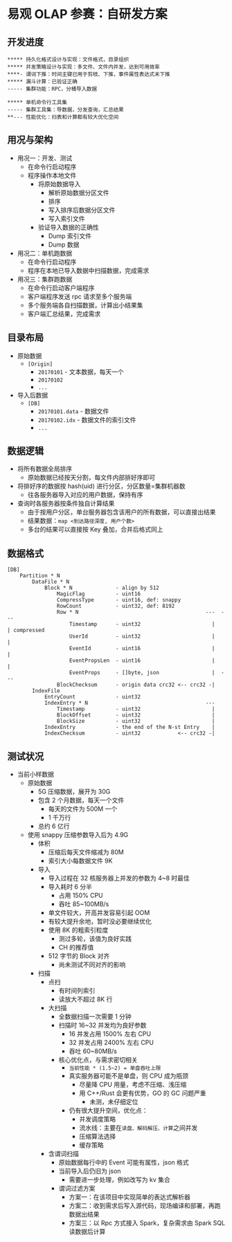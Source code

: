 # 易观 OLAP 参赛：自研发方案

## 开发进度
```
***** 持久化格式设计与实现：文件格式，目录组织
***** 并发策略设计与实现：多文件、文件内并发，达到可用效率
****- 谓词下推：时间主键已用于剪枝、下推，事件属性表达式未下推
***** 漏斗计算：已验证正确
----- 集群功能：RPC，分桶导入数据

***** 单机命令行工具集
----- 集群工具集：导数据，分发查询，汇总结果
**--- 性能优化：扫表和计算都有较大优化空间
```

## 用况与架构
* 用况一：开发、测试
    - 在命令行启动程序
    - 程序操作本地文件
        - 将原始数据导入
            - 解析原始数据分区文件
            - 排序
            - 写入排序后数据分区文件
            - 写入索引文件
        - 验证导入数据的正确性
            - Dump 索引文件
            - Dump 数据
* 用况二：单机跑数据
    - 在命令行启动程序
    - 程序在本地已导入数据中扫描数据，完成需求
* 用况三：集群跑数据
    - 在命令行启动客户端程序
    - 客户端程序发送 rpc 请求至多个服务端
    - 多个服务端各自扫描数据，计算出小结果集
    - 客户端汇总结果，完成需求

## 目录布局
* 原始数据
    - `[Origin]`
        - `20170101`            - 文本数据，每天一个
        - `20170102`
        - `...`
* 导入后数据
    - `[DB]`
        - `20170101.data`       - 数据文件
        - `20170102.idx`        - 数据文件的索引文件
        - `...`

## 数据逻辑
* 将所有数据全局排序
    - 原始数据已经按天分割，每文件内部排好序即可
* 将排好序的数据按 hash(uid) 进行分区，分区数量=集群机器数
    - 往各服务器导入对应的用户数据，保持有序
* 查询时各服务器按条件独自计算结果
    - 由于按用户分区，单台服务器包含该用户的所有数据，可以直接出结果
    - 结果数据：`map <到达路径深度, 用户个数>`
    - 多台的结果可以直接按 Key 叠加，合并后格式同上

## 数据格式
```
[DB]
    Partition * N
        DataFile * N
            Block * N              - align by 512
                MagicFlag          - uint16
                CompressType       - uint16, def: snappy
                RowCount           - uint32, def: 8192
                Row * N                                         ---  ---
                    Timestamp      - uint32                       |    | compressed
                    UserId         - uint32                       |    |
                    EventId        - uint16                       |    |
                    EventPropsLen  - uint16                       |    |
                    EventProps     - []byte, json                 |  ---
                BlockChecksum      - origin data crc32 <-- crc32 -|
        IndexFile
            EntryCount             - uint32
            IndexEntry * N                                      ---
                Timestamp          - uint32                       |
                BlockOffset        - uint32                       |
                BlockSize          - uint32                       |
            IndexEntry             - the end of the N-st Entry    |
            IndexChecksum          - uint32            <-- crc32 -|
```

## 测试状况
* 当前小样数据
    - 原始数据
        - 5G 压缩数据，展开为 30G
        - 包含 2 个月数据，每天一个文件
            - 每天的文件为 500M 一个
            - 1 千万行
        - 总约 6 亿行
    - 使用 snappy 压缩参数导入后为 4.9G
        - 体积
            - 压缩后每天文件缩减为 80M
            - 索引大小每数据文件 9K
        - 导入
            - 导入过程在 32 核服务器上并发的参数为 4~8 时最佳
            - 导入耗时 6 分半
                - 占用 150% CPU
                - 吞吐 85~100MB/s
            - 单文件较大，开高并发容易引起 OOM
            - 有较大提升余地，暂时没必要继续优化
            - 使用 8K 的粗索引粒度
                - 测过多轮，该值为良好实践
                - CH 的推荐值
            - 512 字节的 Block 对齐
                - 尚未测试不同对齐的影响
        - 扫描
            - 点扫
                - 有时间列索引
                - 读放大不超过 8K 行
            - 大扫描
                - 全数据扫描一次需要 1 分钟
                - 扫描时 16~32 并发均为良好参数
                    - 16 并发占用 1500% 左右 CPU
                    - 32 并发占用 2400% 左右 CPU
                    - 吞吐 60~80MB/s
                - 核心优化点，与需求密切相关
                    - `当前性能 * (1.5~2) = 单盘吞吐上限`
                    - 真实服务器可能不是单盘，则 CPU 成为瓶颈
                        - 尽量降 CPU 用量，考虑不压缩、浅压缩
                        - 用 C++/Rust 会更有优势，GO 的 GC 问题严重
                            - 未测，未仔细定位
                    - 仍有很大提升空间，优化点：
                        - 并发调度策略
                        - 流水线：主要在`读盘、解码解压、计算`之间并发
                        - 压缩算法选择
                        - 缓存策略
            - 含谓词扫描
                - 原始数据每行中的 Event 可能有属性，json 格式
                - 当前导入后仍旧为 json
                    - 需要进一步处理，例如改写为 kv 集合
                - 谓词过滤方案
                    - 方案一：在该项目中实现简单的表达式解析器
                    - 方案二：收到需求后写入源代码，现场编译和部署，再跑数据出结果
                    - 方案三：以 Rpc 方式接入 Spark，复杂需求由 Spark SQL 读数据后计算

